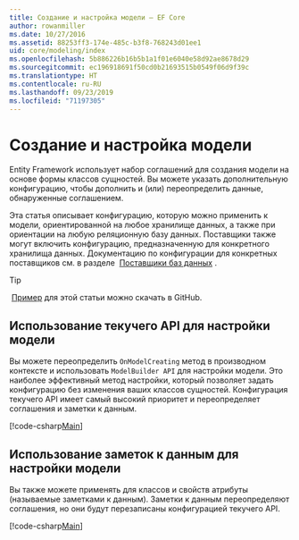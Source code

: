 ```yaml
---
title: Создание и настройка модели — EF Core
author: rowanmiller
ms.date: 10/27/2016
ms.assetid: 88253ff3-174e-485c-b3f8-768243d01ee1
uid: core/modeling/index
ms.openlocfilehash: 5b886226b16b5b1a1f01e6040e58d92ae8678d29
ms.sourcegitcommit: ec196918691f50cd0b21693515b0549f06d9f39c
ms.translationtype: HT
ms.contentlocale: ru-RU
ms.lasthandoff: 09/23/2019
ms.locfileid: "71197305"
---
```

# <a name="creating-and-configuring-a-model"></a>Создание и настройка модели

Entity Framework использует набор соглашений для создания модели на основе формы классов сущностей. Вы можете указать дополнительную конфигурацию, чтобы дополнить и (или) переопределить данные, обнаруженные соглашением.

Эта статья описывает конфигурацию, которую можно применить к модели, ориентированной на любое хранилище данных, а также при ориентации на любую реляционную базу данных. Поставщики также могут включить конфигурацию, предназначенную для конкретного хранилища данных. Документацию по конфигурации для конкретных поставщиков см. в разделе  [Поставщики баз данных](../providers/index.md) .

> [!TIP]  
>  [Пример](https://github.com/aspnet/EntityFramework.Docs/tree/master/samples) для этой статьи можно скачать в GitHub.

## <a name="use-fluent-api-to-configure-a-model"></a>Использование текучего API для настройки модели

Вы можете переопределить `OnModelCreating` метод в производном контексте и использовать `ModelBuilder API` для настройки модели. Это наиболее эффективный метод настройки, который позволяет задать конфигурацию без изменения ваших классов сущностей. Конфигурация текучего API имеет самый высокий приоритет и переопределяет соглашения и заметки к данным.

[!code-csharp[Main](../../../samples/core/Modeling/FluentAPI/Required.cs?highlight=11-13)]

## <a name="use-data-annotations-to-configure-a-model"></a>Использование заметок к данным для настройки модели

Вы также можете применять для классов и свойств атрибуты (называемые заметками к данным). Заметки к данным переопределяют соглашения, но они будут перезаписаны конфигурацией текучего API.

[!code-csharp[Main](../../../samples/core/Modeling/DataAnnotations/Required.cs?highlight=14)]
